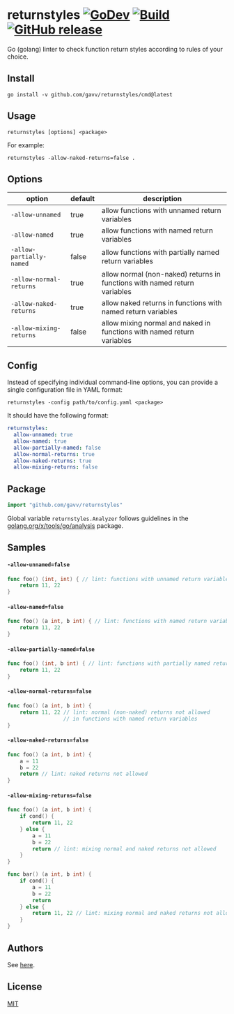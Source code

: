 # returnstyles [![GoDev](https://img.shields.io/badge/go.dev-reference-007d9c?logo=go&logoColor=white)](https://pkg.go.dev/github.com/gavv/returnstyles) [![Build](https://github.com/gavv/returnstyles/workflows/build/badge.svg)](https://github.com/gavv/returnstyles/actions) [![GitHub release](https://img.shields.io/github/release/gavv/returnstyles.svg)](https://github.com/gavv/returnstyles/releases)

Go (golang) linter to check function return styles according to rules of your choice.

## Install

```
go install -v github.com/gavv/returnstyles/cmd@latest
```

## Usage

```
returnstyles [options] <package>
```

For example:

```
returnstyles -allow-naked-returns=false .
```

## Options

| option                   | default | description                                                               |
|--------------------------|---------|---------------------------------------------------------------------------|
| `-allow-unnamed`         | true    | allow functions with unnamed return variables                             |
| `-allow-named`           | true    | allow functions with named return variables                               |
| `-allow-partially-named` | false   | allow functions with partially named return variables                     |
| `-allow-normal-returns`  | true    | allow normal (non-naked) returns in functions with named return variables |
| `-allow-naked-returns`   | true    | allow naked returns in functions with named return variables              |
| `-allow-mixing-returns`  | false   | allow mixing normal and naked in functions with named return variables    |

## Config

Instead of specifying individual command-line options, you can provide a single configuration file in YAML format:

```
returnstyles -config path/to/config.yaml <package>
```

It should have the following format:

```yaml
returnstyles:
  allow-unnamed: true
  allow-named: true
  allow-partially-named: false
  allow-normal-returns: true
  allow-naked-returns: true
  allow-mixing-returns: false
```

## Package

```go
import "github.com/gavv/returnstyles"
```

Global variable `returnstyles.Analyzer` follows guidelines in the [golang.org/x/tools/go/analysis](https://pkg.go.dev/golang.org/x/tools/go/analysis) package.

## Samples

#### `-allow-unnamed=false`

```go
func foo() (int, int) { // lint: functions with unnamed return variables not allowed
    return 11, 22
}
```

#### `-allow-named=false`

```go
func foo() (a int, b int) { // lint: functions with named return variables not allowed
    return 11, 22
}
```

#### `-allow-partially-named=false`

```go
func foo() (int, b int) { // lint: functions with partially named return variables not allowed
    return 11, 22
}
```

#### `-allow-normal-returns=false`

```go
func foo() (a int, b int) {
    return 11, 22 // lint: normal (non-naked) returns not allowed
                  // in functions with named return variables
}
```

#### `-allow-naked-returns=false`

```go
func foo() (a int, b int) {
    a = 11
    b = 22
    return // lint: naked returns not allowed
}
```

#### `-allow-mixing-returns=false`

```go
func foo() (a int, b int) {
    if cond() {
        return 11, 22
    } else {
        a = 11
        b = 22
        return // lint: mixing normal and naked returns not allowed
    }
}

func bar() (a int, b int) {
    if cond() {
        a = 11
        b = 22
        return
    } else {
        return 11, 22 // lint: mixing normal and naked returns not allowed
    }
}
```

## Authors

See [here](https://github.com/gavv/returnstyles/graphs/contributors).

## License

[MIT](LICENSE)
